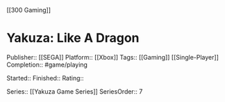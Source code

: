 [[300 Gaming]]

# Yakuza: Like A Dragon

Publisher:: [[SEGA]]
Platform:: [[Xbox]]
Tags:: [[Gaming]] [[Single-Player]]
Completion:: #game/playing

Started:: 
Finished:: 
Rating:: 

Series:: [[Yakuza Game Series]]
SeriesOrder:: 7